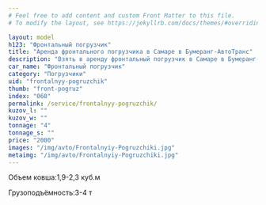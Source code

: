 ```yaml
---
# Feel free to add content and custom Front Matter to this file.
# To modify the layout, see https://jekyllrb.com/docs/themes/#overriding-theme-defaults

layout: model
h123: "Фронтальный погрузчик"
title: "Аренда фронтального погрузчика в Самаре в Бумеранг-АвтоТранс"
description: "Взять в аренду фронтальный погрузчик в Самаре в Бумеранг-АвтоТранс"
car_name: "Фронтальный погрузчик"
category: "Погрузчики"
uid: "frontalnyy-pogruzchik"
thumb: "front-pogruz"
index: "060"
permalink: /service/frontalnyy-pogruzchik/
kuzov_l: ""
kuzov_w: ""
tonnage: "4"
tonnage_s: ""
price: "2000"
images: "/img/avto/Frontalnyiy-Pogruzchiki.jpg"
metaimg: "/img/avto/Frontalnyiy-Pogruzchiki.jpg"
---
```


<p><span>Объем ковша:</span><span>1,9-2,3 куб.м</span></p>

<p><span>Грузоподъёмность:</span><span>3-4 т</span></p>
